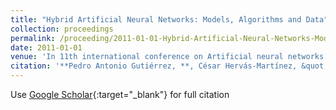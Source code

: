 ```yaml
---
title: "Hybrid Artificial Neural Networks: Models, Algorithms and Data"
collection: proceedings
permalink: /proceeding/2011-01-01-Hybrid-Artificial-Neural-Networks-Models-Algorithms-and-Data
date: 2011-01-01
venue: 'In 11th international conference on Artificial neural networks IWANN&apos;11'
citation: '**Pedro Antonio Gutiérrez, **, César Hervás-Martínez, &quot;Hybrid Artificial Neural Networks: Models, Algorithms and Data.&quot; In 11th international conference on Artificial neural networks IWANN&amp;apos;11, Vol. II, 2011, pp.177-184.'
---
```

Use [Google Scholar](https://scholar.google.com/scholar?q=Hybrid+Artificial+Neural+Networks:+Models,+Algorithms+and+Data){:target="_blank"} for full citation
